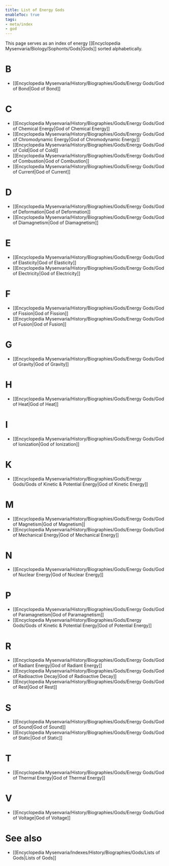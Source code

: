 ```yaml
---
title: List of Energy Gods
enableToc: true
tags:
- meta/index
- god
---
```


This page serves as an index of energy [[Encyclopedia Mysenvaria/Biology/Sophonts/Gods|Gods]] sorted alphabetically.
# B
- [[Encyclopedia Mysenvaria/History/Biographies/Gods/Energy Gods/God of Bond|God of Bond]]
# C
- [[Encyclopedia Mysenvaria/History/Biographies/Gods/Energy Gods/God of Chemical Energy|God of Chemical Energy]]
- [[Encyclopedia Mysenvaria/History/Biographies/Gods/Energy Gods/God of Chromodynamic Energy|God of Chromodynamic Energy]]
- [[Encyclopedia Mysenvaria/History/Biographies/Gods/Energy Gods/God of Cold|God of Cold]]
- [[Encyclopedia Mysenvaria/History/Biographies/Gods/Energy Gods/God of Combustion|God of Combustion]]
- [[Encyclopedia Mysenvaria/History/Biographies/Gods/Energy Gods/God of Current|God of Current]]
# D
- [[Encyclopedia Mysenvaria/History/Biographies/Gods/Energy Gods/God of Deformation|God of Deformation]]
- [[Encyclopedia Mysenvaria/History/Biographies/Gods/Energy Gods/God of Diamagnetism|God of Diamagnetism]]
# E
- [[Encyclopedia Mysenvaria/History/Biographies/Gods/Energy Gods/God of Elasticity|God of Elasticity]]
- [[Encyclopedia Mysenvaria/History/Biographies/Gods/Energy Gods/God of Electricity|God of Electricity]]
# F
- [[Encyclopedia Mysenvaria/History/Biographies/Gods/Energy Gods/God of Fission|God of Fission]]
- [[Encyclopedia Mysenvaria/History/Biographies/Gods/Energy Gods/God of Fusion|God of Fusion]]
# G
- [[Encyclopedia Mysenvaria/History/Biographies/Gods/Energy Gods/God of Gravity|God of Gravity]]
# H
- [[Encyclopedia Mysenvaria/History/Biographies/Gods/Energy Gods/God of Heat|God of Heat]]
# I
- [[Encyclopedia Mysenvaria/History/Biographies/Gods/Energy Gods/God of Ionization|God of Ionization]]
# K
- [[Encyclopedia Mysenvaria/History/Biographies/Gods/Energy Gods/Gods of Kinetic & Potential Energy|God of Kinetic Energy]]
# M
- [[Encyclopedia Mysenvaria/History/Biographies/Gods/Energy Gods/God of Magnetism|God of Magnetism]]
- [[Encyclopedia Mysenvaria/History/Biographies/Gods/Energy Gods/God of Mechanical Energy|God of Mechanical Energy]]
# N
- [[Encyclopedia Mysenvaria/History/Biographies/Gods/Energy Gods/God of Nuclear Energy|God of Nuclear Energy]]
# P
- [[Encyclopedia Mysenvaria/History/Biographies/Gods/Energy Gods/God of Paramagnetism|God of Paramagnetism]]
- [[Encyclopedia Mysenvaria/History/Biographies/Gods/Energy Gods/Gods of Kinetic & Potential Energy|God of Potential Energy]]
# R
- [[Encyclopedia Mysenvaria/History/Biographies/Gods/Energy Gods/God of Radiant Energy|God of Radiant Energy]]
- [[Encyclopedia Mysenvaria/History/Biographies/Gods/Energy Gods/God of Radioactive Decay|God of Radioactive Decay]]
- [[Encyclopedia Mysenvaria/History/Biographies/Gods/Energy Gods/God of Rest|God of Rest]]
# S
- [[Encyclopedia Mysenvaria/History/Biographies/Gods/Energy Gods/God of Sound|God of Sound]]
- [[Encyclopedia Mysenvaria/History/Biographies/Gods/Energy Gods/God of Static|God of Static]]
# T
- [[Encyclopedia Mysenvaria/History/Biographies/Gods/Energy Gods/God of Thermal Energy|God of Thermal Energy]]
# V
- [[Encyclopedia Mysenvaria/History/Biographies/Gods/Energy Gods/God of Voltage|God of Voltage]]
# See also
- [[Encyclopedia Mysenvaria/Indexes/History/Biographies/Gods/Lists of Gods|Lists of Gods]]
